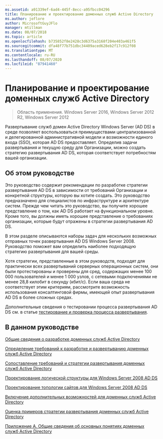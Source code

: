 ```yaml
---
ms.assetid: a91339ef-6ad4-445f-8ecc-a95fbcc04296
title: Планирование и проектирование доменных служб Active Directory
ms.author: joflore
author: MicrosoftGuyJFlo
manager: mtillman
ms.date: 08/07/2018
ms.topic: article
ms.openlocfilehash: b735852f8e2428c3d6375a3168f204e403a461f5
ms.sourcegitcommit: dfa48f77b751dbc34409aced628eb2f17c912f08
ms.translationtype: MT
ms.contentlocale: ru-RU
ms.lasthandoff: 08/07/2020
ms.locfileid: "87941460"
---
```

# <a name="ad-ds-design-and-planning"></a>Планирование и проектирование доменных служб Active Directory

> Область применения. Windows Server 2016, Windows Server 2012 R2, Windows Server 2012

Развертывание служб домен Active Directory Windows Server (AD DS) в среде позволяет воспользоваться преимуществами централизованной и делегированной административной модели и возможности единого входа (SSO), которая AD DS предоставляет. Определив задачи развертывания и текущую среду для Организации, можно создать стратегию развертывания AD DS, которая соответствует потребностям вашей организации.

## <a name="about-this-guide"></a>Об этом руководстве

Это руководство содержит рекомендации по разработке стратегии развертывания AD DS в зависимости от требований Организации и конкретной структуры, которую вы хотите создать. Это руководство предназначено для специалистов по инфраструктуре и архитектуре систем. Прежде чем читать это руководство, вы получите хорошее представление о том, как AD DS работает на функциональном уровне. Кроме того, вы должны иметь хорошее представление о требованиях организации, которые будут отражены в стратегии развертывания AD DS.

В этом разделе описываются наборы задач для нескольких возможных отправных точек развертывания AD DS Windows Server 2008. Руководство поможет вам определить наиболее подходящую стратегию развертывания для вашей среды.

Хотя стратегии, представленные в этом руководств, подходят для практически всех развертываний серверных операционных систем, они были протестированы и проверены для сред, содержащих менее 100 000 пользователей и менее 1 000 узлов, с сетевыми подключениями не менее 28,8 килобит в секунду (кбит/с). Если ваша среда не соответствует этим критериям, рассмотрите возможность использования консалтинговой фирмы, имеющей опыт развертывания AD DS в более сложных средах.

Дополнительные сведения о тестировании процесса развертывания AD DS см. в статье [тестирование и проверка процесса развертывания](/previous-versions/windows/it-pro/windows-server-2003/cc772722(v=ws.10)).

## <a name="in-this-guide"></a>В данном руководстве

[Общие сведения о разработке доменных служб Active Directory](Understanding-AD-DS-Design.md)

[Определение требований к разработке и развертыванию доменных служб Active Directory](Identifying-Your-AD-DS-Design-and-Deployment-Requirements.md)

[Сопоставление требований и стратегии развертывания доменных служб Active Directory](Mapping-Your-Requirements-to-an-AD-DS-Deployment-Strategy.md)

[Проектирование логической структуры для Windows Server 2008 AD DS](Designing-the-Logical-Structure.md)

[Проектирование топологии сайтов для Windows Server 2008 AD DS](Designing-the-Site-Topology.md)

[Включение дополнительных возможностей для доменных служб Active Directory](Enabling-Advanced-Features-for-AD-DS.md)

[Оценка примеров стратегии развертывания доменных служб Active Directory](Evaluating-AD-DS-Deployment-Strategy-Examples.md)

[Приложение А. Общие сведения об основных понятиях доменных служб Active Directory](Appendix-A--Reviewing-Key-AD-DS-Terms.md)
